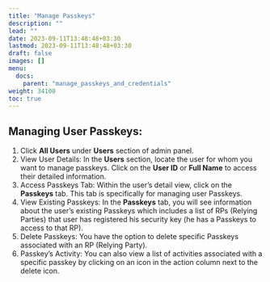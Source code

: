 ```yaml
---
title: "Manage Passkeys"
description: ""
lead: ""
date: 2023-09-11T13:48:48+03:30
lastmod: 2023-09-11T13:48:48+03:30
draft: false
images: []
menu:
  docs:
    parent: "manage_passkeys_and_credentials"
weight: 34100
toc: true
---
```


## Managing User Passkeys:  

1. Click **All Users** under **Users** section of admin panel.  
2. View User Details: In the **Users** section, locate the user for whom you want to manage passkeys. Click on the **User ID** or **Full Name** to access their detailed information.  
3. Access Passkeys Tab: Within the user’s detail view, click on the **Passkeys** tab. This tab is specifically for managing user Passkeys.  
4. View Existing Passkeys: In the **Passkeys** tab, you will see information about the user’s existing Passkeys which includes a list of RPs (Relying Parties) that user has registered his security key (he has a Passkeys to access to that RP).  
5. Delete Passkeys: You have the option to delete specific Passkeys associated with an RP (Relying Party).  
6. Passkey’s Activity: You can also view a list of activities associated with a specific passkey by clicking on an icon in the action column next to the delete icon.  
